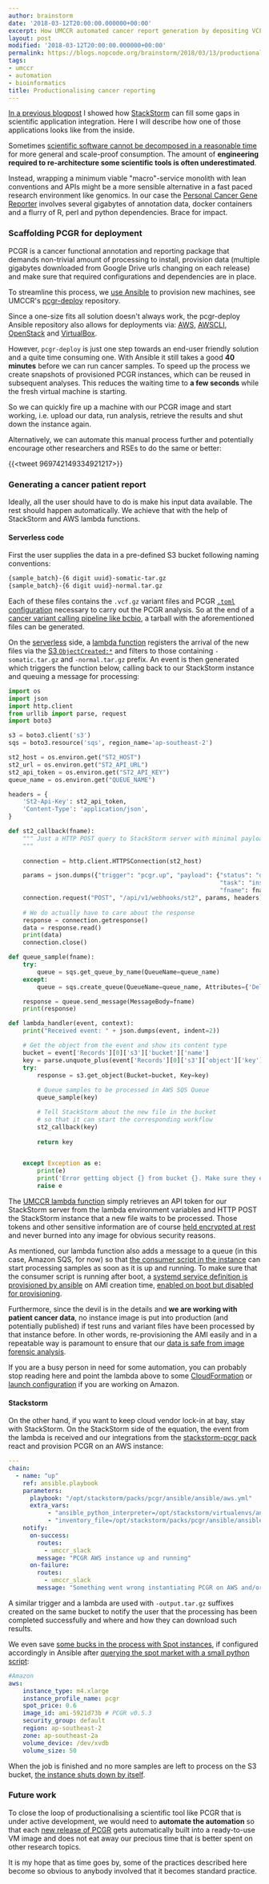 ```yaml
---
author: brainstorm
date: '2018-03-12T20:00:00.000000+00:00'
excerpt: How UMCCR automated cancer report generation by depositing VCF files in S3 buckets and a couple of lambdas
layout: post
modified: '2018-03-12T20:00:00.000000+00:00'
permalink: https://blogs.nopcode.org/brainstorm/2018/03/13/productionalizing-cancer-reporting
tags:
- umccr
- automation
- bioinformatics
title: Productionalising cancer reporting
---
```


[In a previous blogpost][umccr_arteria] I showed how [StackStorm][stackstorm] can fill some gaps in scientific application integration. Here I will describe how one of those applications looks like from the inside.

Sometimes [scientific software cannot be decomposed in a reasonable time][vms_containers_or_serverless] for more general and scale-proof consumption. The amount of **engineering required to re-architecture some scientific tools is often underestimated**.

Instead, wrapping a minimum viable "macro"-service monolith with lean conventions and APIs might be a more sensible alternative in a fast paced research environment like genomics. In our case the [Personal Cancer Gene Reporter][pcgr] involves several gigabytes of annotation data, docker containers and a flurry of R, perl and python dependencies. Brace for impact.

### Scaffolding PCGR for deployment

PCGR is a cancer functional annotation and reporting package that demands non-trivial amount of processing to install, provision data (multiple gigabytes downloaded from Google Drive urls changing on each release) and make sure that required configurations and dependencies are in place.

To streamline this process, we [use Ansible][ansible] to provision new machines, see UMCCR's [pcgr-deploy][pcgr_deploy] repository.

Since a one-size fits all solution doesn't always work, the pcgr-deploy Ansible repository also allows for deployments via: [AWS][pcgr_deploy_aws], [AWSCLI][pcgr_deploy_awscli], [OpenStack][pcgr_deploy_openstack] and [VirtualBox][pcgr_deploy_vagrant].

However, `pcgr-deploy` is just one step towards an end-user friendly solution and a quite time consuming one. With Ansible it still takes a good **40 minutes** before we can run cancer samples. To speed up the process we create snapshots of provisioned PCGR instances, which can be reused in subsequent analyses. This reduces the waiting time to **a few seconds** while the fresh virtual machine is starting.

So we can quickly fire up a machine with our PCGR image and start working, i.e. upload our data, run analysis, retrieve the results and shut down the instance again.

Alternatively, we can automate this manual process further and potentially encourage other researchers and RSEs to do the same or better:

{{<tweet 969742149334921217>}}

### Generating a cancer patient report

Ideally, all the user should have to do is make his input data available. The rest should happen automatically. We achieve that with the help of StackStorm and AWS lambda functions.

#### Serverless code

First the user supplies the data in a pre-defined S3 bucket following naming conventions:

```bash
{sample_batch}-{6 digit uuid}-somatic-tar.gz
{sample_batch}-{6 digit uuid}-normal.tar.gz
```

Each of these files contains the `.vcf.gz` variant files and PCGR [`.toml` configuration][toml_format] necessary to carry out the PCGR analysis. So at the end of a [cancer variant calling pipeline like bcbio][bcbio_cancer_variantcall], a tarball with the aforementioned files can be generated.

On the [serverless][serverless] side, a [lambda function][aws_umccr_lambda] registers the arrival of the new files via the [S3 `ObjectCreated:*`][aws_object_created] and filters to those containing `-somatic.tar.gz` and `-normal.tar.gz` prefix. An event is then generated which triggers the function below, calling back to our StackStorm instance and queuing a message for processing:

```python
import os
import json
import http.client
from urllib import parse, request
import boto3

s3 = boto3.client('s3')
sqs = boto3.resource('sqs', region_name='ap-southeast-2')

st2_host = os.environ.get("ST2_HOST")
st2_url = os.environ.get("ST2_API_URL")
st2_api_token = os.environ.get("ST2_API_KEY")
queue_name = os.environ.get("QUEUE_NAME")

headers = {
    'St2-Api-Key': st2_api_token,
    'Content-Type': 'application/json',
}

def st2_callback(fname):
    """ Just a HTTP POST query to StackStorm server with minimal payload
    """
    
    connection = http.client.HTTPSConnection(st2_host)

    params = json.dumps({"trigger": "pcgr.up", "payload": {"status": "done", 
                                                           "task": "instantiate", 
                                                           "fname": fname}})
    connection.request("POST", "/api/v1/webhooks/st2", params, headers)
    
    # We do actually have to care about the response
    response = connection.getresponse()
    data = response.read()
    print(data)
    connection.close()

def queue_sample(fname):
    try:
        queue = sqs.get_queue_by_name(QueueName=queue_name)
    except:
        queue = sqs.create_queue(QueueName=queue_name, Attributes={'DelaySeconds': '5'})

    response = queue.send_message(MessageBody=fname)
    print(response)

def lambda_handler(event, context):
    print("Received event: " + json.dumps(event, indent=2))

    # Get the object from the event and show its content type
    bucket = event['Records'][0]['s3']['bucket']['name']
    key = parse.unquote_plus(event['Records'][0]['s3']['object']['key'], encoding='utf-8')
    try:
        response = s3.get_object(Bucket=bucket, Key=key)
        
        # Queue samples to be processed in AWS SQS Queue
        queue_sample(key)

        # Tell StackStorm about the new file in the bucket 
        # so that it can start the corresponding workflow
        st2_callback(key)
        
        return key


    except Exception as e:
        print(e)
        print('Error getting object {} from bucket {}. Make sure they exist and your bucket is in the same region as this function.'.format(key, bucket))
        raise e
```

The [UMCCR lambda function][aws_umccr_lambda] simply retrieves an API token for our StackStorm server from the lambda environment variables and HTTP POST the StackStorm instance that a new file waits to be processed. Those tokens and other sensitive information are of course [held encrypted at rest][aws_lambda_encrypted] and never burned into any image for obvious security reasons.

As mentioned, our lambda function also adds a message to a queue (in this case, Amazon SQS, for now) so that [the consumer script in the instance][pcgr_consumer_script] can start processing samples as soon as it is up and running. To make sure that the consumer script is running after boot, a [systemd service definition is provisioned by ansible][pcgr_systemd_service] on AMI creation time, [enabled on boot but disabled for provisioning][ansible_systemd_detail].

Furthermore, since the devil is in the details and **we are working with patient cancer data**, no instance image is put into production (and potentially published) if test runs and variant files have been processed by that instance before. In other words, re-provisioning the AMI easily and in a repeatable way is paramount to ensure that our [data is safe from image forensic analysis][image_forensic_analysis].

If you are a busy person in need for some automation, you can probably stop reading here and point the lambda above to some [CloudFormation][aws_cloudformation] or [launch configuration][aws_launch_configuration] if you are working on Amazon.

#### Stackstorm

On the other hand, if you want to keep cloud vendor lock-in at bay, stay with StackStorm. On the StackStorm side of the equation, the event from the lambda is received and our integrations from the [stackstorm-pcgr pack][pcgr_stackstorm] react and provision PCGR on an AWS instance:

```yaml
---
chain:
  - name: "up"
    ref: ansible.playbook
    parameters:
      playbook: "/opt/stackstorm/packs/pcgr/ansible/ansible/aws.yml"
      extra_vars:
           - "ansible_python_interpreter=/opt/stackstorm/virtualenvs/ansible/bin/python"
           - "inventory_file=/opt/stackstorm/packs/pcgr/ansible/ansible/inventory/aws/ec2.py"
    notify:
      on-success:
        routes:
          - umccr_slack
        message: "PCGR AWS instance up and running"
      on-failure:
        routes:
          - umccr_slack
        message: "Something went wrong instantiating PCGR on AWS and/or processing your sample"
```

A similar trigger and a lambda are used with `-output.tar.gz` suffixes created on the same bucket to notify the user that the processing has been completed successfully and where and how they can download such results.

We even save [some bucks in the process with Spot instances][aws_netflix_spot_instances], if configured accordingly in Ansible after [querying the spot market with a small python script][aws_spot_duration_script]:

```yaml
#Amazon
aws:
    instance_type: m4.xlarge
    instance_profile_name: pcgr
    spot_price: 0.6
    image_id: ami-5921d73b # PCGR v0.5.3
    security_group: default
    region: ap-southeast-2
    zone: ap-southeast-2a
    volume_device: /dev/xvdb
    volume_size: 50
```

When the job is finished and no more samples are left to process on the S3 bucket, [the instance shuts down by itself][aws_boto3_autoshutdown].


### Future work

To close the loop of productionalising a scientific tool like PCGR that is under active development, we would need to **automate the automation** so that each [new release of PCGR][pcgr_releases] gets automatically built into a ready-to-use VM image and does not eat away our precious time that is better spent on other research topics.

It is my hope that as time goes by, some of the practices described here become so obvious to anybody involved that it becomes standard practice.

[umccr_arteria]: https://blogs.nopcode.org/brainstorm/2018/03/12/umccr-arteria
[pcgr]: http://github.com/sigven/pcgr
[pcgr_breast_tumor_sample]: http://folk.uio.no/sigven/tumor_sample.BRCA.0.5.3.pcgr.html
[pcgr_deploy]: https://github.com/umccr/pcgr-deploy
[pcgr_deploy_aws]: https://github.com/umccr/pcgr-deploy/blob/master/ansible/aws.yml
[pcgr_deploy_openstack]: https://github.com/umccr/pcgr-deploy/blob/master/ansible/openstack.yml
[pcgr_deploy_vagrant]: https://github.com/umccr/pcgr-deploy/blob/master/ansible/Vagrantfile
[pcgr_deploy_awscli]: https://github.com/umccr/pcgr-deploy/tree/master/aws/cli
[aws_umccr_lambda]: https://github.com/umccr/pcgr-deploy/blob/master/aws/lambda/trigger_pcgr.py
[aws_lambda_encrypted]: https://docs.aws.amazon.com/lambda/latest/dg/env_variables.html#env_encrypt
[aws_object_created]: https://docs.aws.amazon.com/AmazonS3/latest/dev/NotificationHowTo.html#notification-how-to-event-types-and-destinations
[aws_spot_duration_script]: https://github.com/umccr/pcgr-deploy/blob/master/ansible/scripts/get_spot_duration.py
[aws_netflix_spot_instances]: http://highscalability.com/blog/2017/12/4/the-eternal-cost-savings-of-netflixs-internal-spot-market.html
[pcgr_releases]: https://github.com/sigven/pcgr/releases
[serverless]: https://serverless.com/
[pcgr_stackstorm]: https://github.com/brainstorm/stackstorm-pcgr
[vms_containers_or_serverless]: http://rishidot.com/krishnan/app-development/vms-containers-or-serverless/
[pcgr_consumer_script]: https://github.com/umccr/pcgr-deploy/blob/master/ansible/files/pcgr_consumer.py
[pcgr_systemd_service]: https://github.com/umccr/pcgr-deploy/blob/master/ansible/files/pcgr.service.j2
[image_forensic_analysis]: http://www.forensicswiki.org/wiki/Main_Page
[aws_cloudformation]: https://aws.amazon.com/cloudformation/
[aws_launch_configuration]: https://docs.aws.amazon.com/autoscaling/ec2/userguide/LaunchConfiguration.html
[stackstorm]: https://stackstorm.com/
[ansible]: https://www.ansible.com
[toml_format]: https://en.wikipedia.org/wiki/TOML
[bcbio_cancer_variantcall]: https://bcbio-nextgen.readthedocs.io/en/latest/contents/pipelines.html#cancer-variant-calling
[ansible_systemd_detail]: https://github.com/umccr/pcgr-deploy/commit/50f6150a995dd3f7395b1622abe6e1559c7947b5#diff-1ce6d209088f4d133c282b1df1cb0ed7R191
[aws_boto3_autoshutdown]: https://github.com/umccr/pcgr-deploy/blob/master/ansible/files/pcgr_consumer.py#L147
